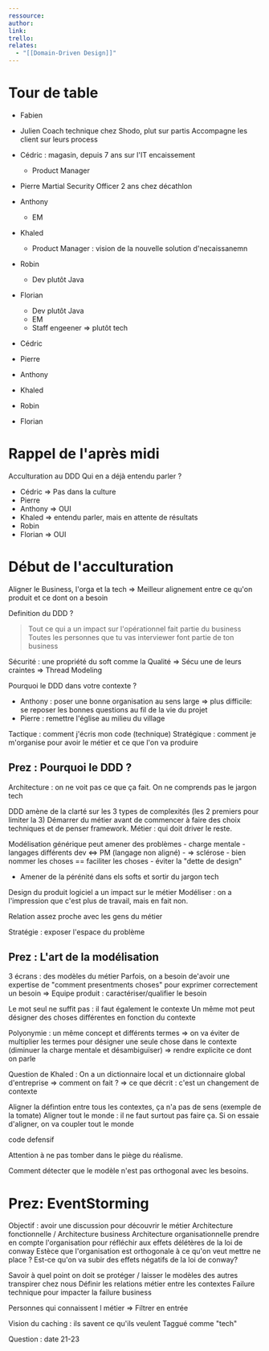 ```yaml
---
ressource: 
author: 
link: 
trello: 
relates:
  - "[[Domain-Driven Design]]"
---
```

# Tour de table

- Fabien 
- Julien Coach technique chez Shodo, plut sur partis
	 Accompagne les client sur leurs process
- Cédric : magasin, depuis 7 ans sur l'IT encaissement
	 - Product Manager
- Pierre Martial Security Officer 2 ans chez décathlon
- Anthony
	- EM
- Khaled
	- Product Manager : vision de la nouvelle solution d'necaissanemn
- Robin
	- Dev plutôt Java
- Florian
	- Dev plutôt Java
	- EM
	- Staff engeener => plutôt tech

- Cédric
- Pierre
- Anthony
- Khaled
- Robin
- Florian
# Rappel de l'après midi

Acculturation au DDD
Qui en a déjà entendu parler ?

- Cédric => Pas dans la culture
- Pierre
- Anthony => OUI
- Khaled => entendu parler, mais en attente de résultats
- Robin
- Florian => OUI
# Début de l'acculturation

Aligner le Business, l'orga et la tech
=> Meilleur alignement entre ce qu'on produit et ce dont on a besoin

Definition du DDD ?
> Tout ce qui a un impact sur l'opérationnel fait partie du business
> Toutes les personnes que tu vas interviewer font partie de ton business

Sécurité : une propriété du soft comme la Qualité
=> Sécu une de leurs craintes
=> Thread Modeling

Pourquoi le DDD dans votre contexte ?
- Anthony : poser une bonne organisation au sens large
	=> plus difficile:  se reposer les bonnes questions au fil de la vie du projet
- Pierre : remettre l'église au milieu du village

Tactique : comment j'écris mon code (technique)
Stratégique : comment je m'organise pour avoir le métier et ce que l'on va produire 

## Prez : Pourquoi le DDD ?

Architecture : on ne voit pas ce que ça fait.
	On ne comprends pas le jargon tech

DDD amène de la clarté sur les 3 types de complexités (les 2 premiers pour limiter la 3)
Démarrer du métier avant de commencer à faire des choix techniques et de penser framework.
Métier : qui doit driver le reste.

Modélisation générique peut amener des problèmes 
	- charge mentale
	- langages différents dev <=> PM (langage non aligné)
		- => sclérose
	- bien nommer les choses == faciliter les choses
		- éviter la "dette de design"
- Amener de la pérénité dans els softs et sortir du jargon tech

Design du produit logiciel a un impact sur le métier
Modéliser : on a l'impression que c'est plus de travail, mais en fait non.

Relation assez proche avec les gens du métier

Stratégie : exposer l'espace du problème 

## Prez : L'art de la modélisation

3 écrans : des modèles du métier
Parfois, on a besoin de'avoir une expertise de "comment presentments choses" pour exprimer correctement un besoin
=> Equipe produit : caractériser/qualifier le besoin

Le mot seul ne suffit pas : il faut également le contexte
Un même mot peut désigner des choses différentes en fonction du contexte

Polyonymie : un même concept et différents termes
=> on va éviter de multiplier les termes pour désigner une seule chose dans le contexte (diminuer la charge mentale et désambiguïser)
=> rendre explicite ce dont on parle

Question de Khaled :
On a un dictionnaire local et un dictionnaire global d'entreprise
=> comment on fait ?
=> ce que décrit : c'est un changement de contexte

Aligner la défintion entre tous les contextes, ça n'a pas de sens (exemple de la tomate)
Aligner tout le monde : il ne faut surtout pas faire ça.
Si on essaie d'aligner, on va coupler tout le monde

code defensif

Attention à ne pas tomber dans le piège du réalisme.

Comment détecter que le modèle n'est pas orthogonal avec les besoins.

# Prez: EventStorming

Objectif : avoir une discussion pour découvrir le métier
Architecture fonctionnelle / Architecture business
Architecture organisationnelle
prendre en compte l'organisation pour réfléchir aux effets délétères de la loi de conway
Estèce que l'organisation est orthogonale à ce qu'on veut mettre ne place ? Est-ce qu'on va subir des effets négatifs de la loi de conway?

Savoir à quel point on doit se protéger / laisser le modèles des autres transpirer chez nous
Définir les relations métier entre les contextes
Failure technique pour impacter la failure business

Personnes qui connaissent l métier
=> Filtrer en entrée

Vision du caching : ils savent ce qu'ils veulent
Taggué comme "tech"

Question : date
21-23